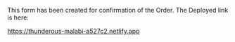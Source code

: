 This form has been created for confirmation of the Order.
The Deployed link is here:

https://thunderous-malabi-a527c2.netlify.app
